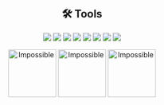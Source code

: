 

<h2 align="center"> 🛠 Tools</h2>

<p align="center">

  <img src="https://img.shields.io/badge/-Node.js-339933?logo=Node.js&logoColor=white&style=plastic" />
  <img src="https://img.shields.io/badge/-Javascript-F7DF1E?logo=javascript&logoColor=white&style=plastic" />
  <img src="https://img.shields.io/badge/-HTML5-E34F26?logo=html5&logoColor=white&style=plastic" />
  <img src="https://img.shields.io/badge/-CSS3-1572B6?logo=css3&logoColor=white&style=plastic" />
  <img src="https://img.shields.io/badge/-Bootstrap-7952B3?logo=bootstrap&logoColor=white&style=plastic" />
  <img src="https://img.shields.io/badge/-Git-F05032?logo=Git&logoColor=white&style=plastic" />
  <img src="https://img.shields.io/badge/-NPM-CB3837?logo=npm&logoColor=white&style=plastic" />
  <img src="https://www.codewars.com/users/silv999r/badges/micro" />

</p>


<p align="center">

<img alt="Impossible" width="96px" src="https://i.pinimg.com/originals/9b/a2/71/9ba271bda9f06336c7cb07a76d8b4c49.png" />

<img alt="Impossible" width="96px" src="https://cdn3.iconfinder.com/data/icons/impossible-shapes-volume-3/128/1a-512.png" />

<img alt="Impossible" width="96px" src="https://i.pinimg.com/originals/a9/dc/3a/a9dc3ab32e0be9a8a9ba5c6c728b4a00.png" />

</p>


